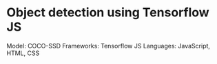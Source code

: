 # Object detection using Tensorflow JS

Model: COCO-SSD
Frameworks: Tensorflow JS
Languages: JavaScript, HTML, CSS